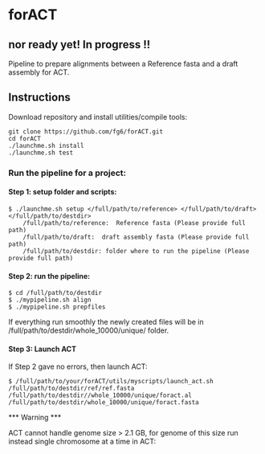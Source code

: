 # forACT
## nor ready yet! In progress !!
Pipeline to prepare alignments between a Reference fasta and a draft assembly for ACT.

## Instructions
Download repository and install utilities/compile tools: 

	git clone https://github.com/fg6/forACT.git
	cd forACT
	./launchme.sh install
	./launchme.sh test
	
### Run the pipeline for a project: 
#### Step 1: setup folder and scripts:
	$ ./launchme.sh setup </full/path/to/reference> </full/path/to/draft>  </full/path/to/destdir>
	    /full/path/to/reference:  Reference fasta (Please provide full path)
	    /full/path/to/draft:  draft assembly fasta (Please provide full path)
	    /full/path/to/destdir: folder where to run the pipeline (Please provide full path)
#### Step 2: run the pipeline:

	$ cd /full/path/to/destdir
	$ ./mypipeline.sh align
	$ ./mypipeline.sh prepfiles

If everything run smoothly the newly created files will be in /full/path/to/destdir/whole_10000/unique/ folder.
	
#### Step 3: Launch ACT
If Step 2 gave no errors, then launch ACT:

	$ /full/path/to/your/forACT/utils/myscripts/launch_act.sh /full/path/to/destdir/ref/ref.fasta /full/path/to/destdir//whole_10000/unique/foract.al /full/path/to/destdir/whole_10000/unique/foract.fasta

*** Warning *** 

ACT cannot handle genome size > 2.1 GB, for genome of this size run instead single chromosome
at a time in ACT:





